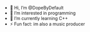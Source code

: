 - 👋 Hi, I’m @DopeByDefault
- 👀 I’m interested in programming
- 🌱 I’m currently learning C++
- ⚡ Fun fact: im also a music producer

<!---
DopeByDefault/DopeByDefault is a ✨ special ✨ repository because its `README.md` (this file) appears on your GitHub profile.
You can click the Preview link to take a look at your changes.
--->

